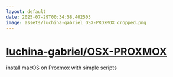 ```yaml
---
layout: default
date: 2025-07-29T00:34:58.402503
image: assets/luchina-gabriel_OSX-PROXMOX_cropped.png
---
```


# [luchina-gabriel/OSX-PROXMOX](https://github.com/luchina-gabriel/OSX-PROXMOX)

install macOS on Proxmox with simple scripts
